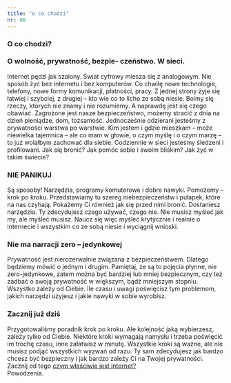```yaml
---
title: "o co chodzi"
nr: 00
---
```




<h3 class="maszyna ">O co chodzi?<br>       <br>O&nbsp;wolność, prywatność, bezpie- czeństwo.    W sieci.<br></h3>


Internet pędzi jak szalony. Świat cyfrowy miesza się z analogowym. Nie sposób żyć bez internetu i bez komputerów. Co chwilę nowe technologie, telefony, nowe formy komunikacji, płatności, pracy. Z jednej strony żyje się łatwiej i szybciej, z drugiej – kto wie co to licho ze sobą niesie. Boimy się rzeczy, których nie znamy i nie rozumiemy. A naprawdę jest się czego obawiać. Zagrożone jest nasze bezpieczeństwo, możemy stracić z dnia na dzień pieniądze, dom, tożsamość. Jednocześnie odzierani jesteśmy z prywatności warstwa po warstwie. Kim jestem i gdzie mieszkam – może niewielka tajemnica – ale co mam w głowie, o czym myślę i o czym marzę – to już wolałbym zachować dla siebie. Codziennie w sieci jesteśmy śledzeni i profilowani. Jak się bronić? Jak pomóc sobie i swoim bliskim? Jak żyć w takim świecie?
### NIE PANIKUJ

Są sposoby! Narzędzia, programy komuterowe i dobre nawyki. Pomożemy – krok po kroku. Przedstawiamy tu szereg niebezpieczeństw i pułapek, które na nas czyhają. Pokażemy Ci również jak się przed nimi bronić. Dostaniesz narzędzia. Ty zdecydujesz czego używać, czego nie. Nie musisz myśleć jak my, ale myśleć musisz. Naucz się więc myśleć krytycznie i realnie o internecie i wszystkim co ze sobą niesie i wyciągnij wnioski.
### Nie ma narracji zero – jedynkowej

Prywatność jest nierozerwalnie związana z bezpieczeństwem. Dlatego będziemy mówić o jednym i drugim. Pamiętaj, że są to pojęcia płynne, nie zero-jedynkowe, zatem można być bardziej lub mniej bezpiecznym, czy też zadbać o swoją prywatność w większym, bądź mniejszym stopniu. Wszystko zależy od Ciebie. Ile czasu i uwagi poświęcisz tym problemom, jakich narzędzi użyjesz i jakie nawyki w sobie wyrobisz.
### Zacznij już dziś

Przygotowaliśmy poradnik krok po kroku. Ale kolejność jaką wybierzesz, zależy tylko od Ciebie. Niektóre kroki wymagają namysłu i trzeba poświęcić im trochę czasu, inne załatwisz w minutę. Wszystkie kroki są ważne, ale nie musisz podjąć wszystkich wyzwań od razu. Ty sam zdecydujesz jak bardzo chcesz być bezpieczny i jak bardzo zależy Ci na Twojej prywatności. Zacznij od tego [czym właściwie jest internet?](/co-to-jest-internet/ "co to jest internet?")  
Powodzenia.

